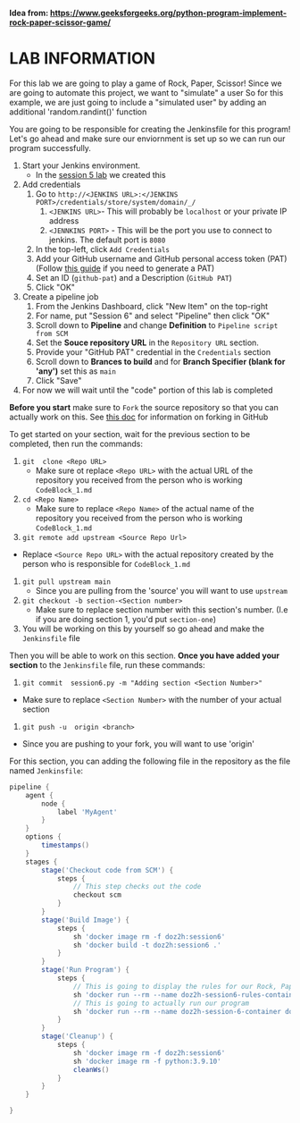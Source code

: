 __Idea from: https://www.geeksforgeeks.org/python-program-implement-rock-paper-scissor-game/__
# LAB INFORMATION
For this lab we are going to play a game of Rock, Paper, Scissor!
Since we are going to automate this project, we want to "simulate" a user
So for this example, we are just going to include a "simulated user" by adding an additional 'random.randint()' function

You are going to be responsible for creating the Jenkinsfile for this program! Let's go ahead and make sure our enviornment is set up so we can run our program successfully.

1. Start your Jenkins environment.
   * In the [session 5  lab](https://docs.google.com/presentation/d/1rZeir4u4SszRJ1ckBQLNhitRTFdQ7gz7wb8y3pa_0po/edit?usp=sharing) we created this
1.  Add credentials
    1.  Go to `http://<JENKINS URL>:</JENKINS PORT>/credentials/store/system/domain/_/`
        1.  `<JENKINS URL>`- This will probably be `localhost` or your private IP address
        2.  `<JENNKINS PORT>` - This will be the port you use to connect to jenkins. The default port is `8080`
    2. In the top-left, click `Add Credentials`
    3. Add  your GitHub username and GitHub personal access token (PAT) (Follow [this guide](https://docs.github.com/en/authentication/keeping-your-account-and-data-secure/creating-a-personal-access-token) if you need to generate a PAT)
    4. Set an ID (`github-pat`) and a Description (`GitHub PAT`)
    5. Click "OK"
2. Create a pipeline job
   1. From the Jenkins Dashboard, click "New Item" on the top-right
   2. For name, put "Session 6" and select "Pipeline" then click "OK"
   3. Scroll down to **Pipeline** and change **Definition** to `Pipeline script from SCM`
   4. Set the **Souce repository URL** in the `Repository URL` section.
   5. Provide your "GitHub PAT" credential in the `Credentials` section
   6. Scroll down to **Brances to build** and for **Branch Specifier (blank for 'any')** set this as `main`
   7. Click "Save"
3. For now we will wait until the "code" portion of this lab is completed 




**Before you start** make sure to `Fork` the source repository so that you can actually work on this. See [this doc](https://docs.github.com/en/get-started/quickstart/fork-a-repo) for information on forking in GitHub

To get started on your section, wait for the previous section to be completed, then run the commands:

1. `git  clone <Repo URL>`
   * Make sure ot replace `<Repo URL>`  with the actual URL of the repository you received from the person who is working `CodeBlock_1.md`
2. `cd <Repo Name>`
   * Make sure to replace `<Repo Name>` of the actual name of the repository you received from the person who is working `CodeBlock_1.md`
3. `git remote add upstream <Source Repo Url>`
  * Replace `<Source Repo URL>` with the actual repository created by the person who is responsible for `CodeBlock_1.md`
1. `git pull upstream main`
   * Since you are pulling from the 'source' you will want  to use `upstream`
1. `git checkout -b section-<Section number>`
   * Make sure to replace section number with this section's number. (I.e if you are doing section 1, you'd put `section-one`)
1. You will be working on this by yourself so go ahead and make the `Jenkinsfile` file

Then you will be able to work on this section. **Once you have added your section** to the `Jenkinsfile` file, run these commands:

1. `git commit  session6.py -m "Adding section <Section Number>"`
* Make sure to replace `<Section Number>` with the number of your actual section
1. `git push -u  origin <branch>`
* Since you are pushing to your fork, you will want to use 'origin'

For this section, you can adding the following file in the repository as the file named `Jenkinsfile`:

```groovy
pipeline {
    agent {
        node {
            label 'MyAgent'
        }
    }
    options {
        timestamps()
    }
    stages {
        stage('Checkout code from SCM') {
            steps {
                // This step checks out the code
                checkout scm
            }
        }
        stage('Build Image') {
            steps {
                sh 'docker image rm -f doz2h:session6'
                sh 'docker build -t doz2h:session6 .'
            }
        }
        stage('Run Program') {
            steps {
                // This is going to display the rules for our Rock, Paper, Scissor game
                sh 'docker run --rm --name doz2h-session6-rules-container doz2h:session6 python session6.py --rules'
                // This is going to actually run our program
                sh 'docker run --rm --name doz2h-session-6-container doz2h:session6'
            }
        }
        stage('Cleanup') {
            steps {
                sh 'docker image rm -f doz2h:session6'
                sh 'docker image rm -f python:3.9.10'
                cleanWs()
            }
        }
    }

}
```
